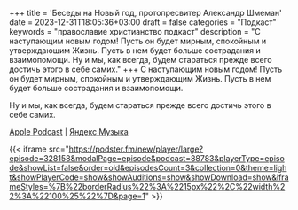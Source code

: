 +++
title = 'Беседы на Новый год, протопресвитер Александр Шмеман'
date = 2023-12-31T18:05:36+03:00
draft = false
categories = "Подкаст"
keywords = "православие христианство подкаст"
description = "С наступающим новым годом! Пусть он будет мирным, спокойным и утверждающим Жизнь. Пусть в нем будет больше сострадания и взаимопомощи. Ну и мы, как всегда, будем стараться прежде всего достичь этого в себе самих."
+++
С наступающим новым годом! Пусть он будет мирным, спокойным и утверждающим Жизнь. Пусть в нем будет больше сострадания и взаимопомощи.

Ну и мы, как всегда, будем стараться прежде всего достичь этого в себе самих.

[Apple Podcast](https://podcasts.apple.com/us/podcast/%D0%B1%D0%B5%D1%81%D0%B5%D0%B4%D1%8B-%D0%BD%D0%B0-%D0%BD%D0%BE%D0%B2%D1%8B%D0%B9-%D0%B3%D0%BE%D0%B4-%D0%BF%D1%80%D0%BE%D1%82%D0%BE%D0%BF%D1%80%D0%B5%D1%81%D0%B2%D0%B8%D1%82%D0%B5%D1%80-%D0%B0%D0%BB%D0%B5%D0%BA%D1%81%D0%B0%D0%BD%D0%B4%D1%80-%D1%88%D0%BC%D0%B5%D0%BC%D0%B0%D0%BD/id1670004262?i=1000640177370&uo=4) | [Яндекс Музыка](https://music.yandex.ru/album/24972875/track/120657665)

{{< iframe src="https://podster.fm/new/player/large?episode=328158&modalPage=episode&podcast=88783&playerType=episode&showList=false&order=old&episodesCount=3&collection=0&theme=light&showPlayerCode=show&showAuditions=show&showDownload=show&iframeStyles=%7B%22borderRadius%22%3A%2215px%22%2C%22width%22%3A%22100%25%22%7D&page=1" >}}
